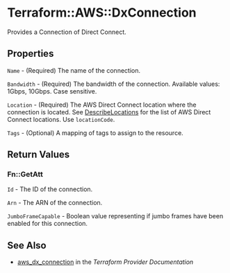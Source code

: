 # Terraform::AWS::DxConnection

Provides a Connection of Direct Connect.

## Properties

`Name` - (Required) The name of the connection.

`Bandwidth` - (Required) The bandwidth of the connection. Available values: 1Gbps, 10Gbps. Case sensitive.

`Location` - (Required) The AWS Direct Connect location where the connection is located. See [DescribeLocations](https://docs.aws.amazon.com/directconnect/latest/APIReference/API_DescribeLocations.html) for the list of AWS Direct Connect locations. Use `locationCode`.

`Tags` - (Optional) A mapping of tags to assign to the resource.


## Return Values

### Fn::GetAtt

`Id` - The ID of the connection.

`Arn` - The ARN of the connection.

`JumboFrameCapable` - Boolean value representing if jumbo frames have been enabled for this connection.

## See Also

* [aws_dx_connection](https://www.terraform.io/docs/providers/aws/r/dx_connection.html) in the _Terraform Provider Documentation_